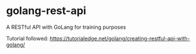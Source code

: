 # golang-rest-api
A RESTful API with GoLang for training purposes

Tutorial followed: https://tutorialedge.net/golang/creating-restful-api-with-golang/
